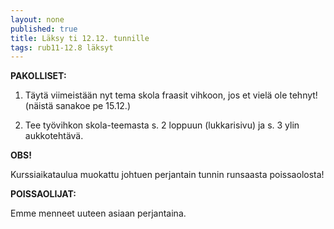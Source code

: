 ```yaml
---
layout: none
published: true
title: Läksy ti 12.12. tunnille
tags: rub11-12.8 läksyt
---
```

**PAKOLLISET:**

1. Täytä viimeistään nyt tema skola fraasit vihkoon, jos et vielä ole tehnyt! (näistä sanakoe pe 15.12.)

2. Tee työvihkon skola-teemasta s. 2 loppuun (lukkarisivu) ja s. 3 ylin aukkotehtävä. 


**OBS!**

Kurssiaikataulua muokattu johtuen perjantain tunnin runsaasta poissaolosta! 

**POISSAOLIJAT:**

Emme menneet uuteen asiaan perjantaina. 
